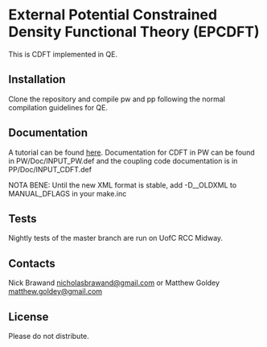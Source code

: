 # External Potential Constrained Density Functional Theory (EPCDFT)

This is CDFT implemented in QE.

## Installation

Clone the repository and compile pw and pp following the normal compilation guidelines for QE. 

## Documentation

A tutorial can be found [here](http://www.nicholasbrawand.com/constrained-density-functional-theory). Documentation for CDFT in PW can be found in PW/Doc/INPUT_PW.def and the coupling code documentation is in PP/Doc/INPUT_CDFT.def

NOTA BENE:  Until the new XML format is stable, add -D__OLDXML to MANUAL_DFLAGS in your make.inc

## Tests

Nightly tests of the master branch are run on UofC RCC Midway. 

## Contacts

Nick Brawand nicholasbrawand@gmail.com or Matthew Goldey matthew.goldey@gmail.com

## License

Please do not distribute.
